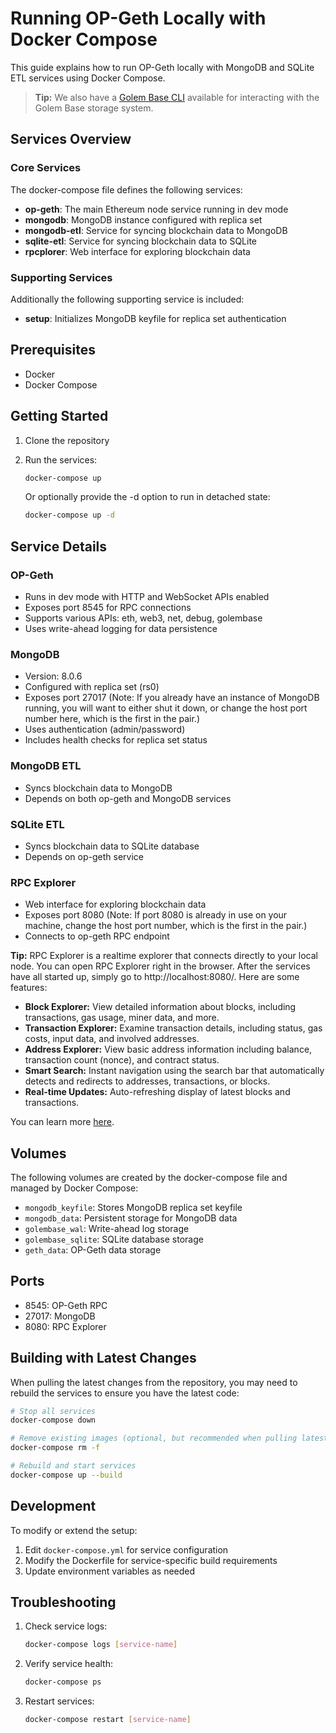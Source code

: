 # Running OP-Geth Locally with Docker Compose

This guide explains how to run OP-Geth locally with MongoDB and SQLite ETL services using Docker Compose.

> **Tip:** We also have a [Golem Base CLI](./cmd/golembase/README.md) available for interacting with the Golem Base storage system. 

## Services Overview

### Core Services

The docker-compose file defines the following services:

- **op-geth**: The main Ethereum node service running in dev mode
- **mongodb**: MongoDB instance configured with replica set
- **mongodb-etl**: Service for syncing blockchain data to MongoDB
- **sqlite-etl**: Service for syncing blockchain data to SQLite
- **rpcplorer**: Web interface for exploring blockchain data

### Supporting Services

Additionally the following supporting service is included:

- **setup**: Initializes MongoDB keyfile for replica set authentication

## Prerequisites

- Docker
- Docker Compose

## Getting Started

1. Clone the repository
2. Run the services:
   ```bash
   docker-compose up
   ```

   Or optionally provide the -d option to run in detached state:
   ```bash
   docker-compose up -d
   ```

## Service Details

### OP-Geth
- Runs in dev mode with HTTP and WebSocket APIs enabled
- Exposes port 8545 for RPC connections
- Supports various APIs: eth, web3, net, debug, golembase
- Uses write-ahead logging for data persistence

### MongoDB
- Version: 8.0.6
- Configured with replica set (rs0)
- Exposes port 27017 (Note: If you already have an instance of MongoDB running, you will want to either shut it down, or change the host port number here, which is the first in the pair.)
- Uses authentication (admin/password)
- Includes health checks for replica set status

### MongoDB ETL
- Syncs blockchain data to MongoDB
- Depends on both op-geth and MongoDB services

### SQLite ETL
- Syncs blockchain data to SQLite database
- Depends on op-geth service

### RPC Explorer
- Web interface for exploring blockchain data
- Exposes port 8080 (Note: If port 8080 is already in use on your machine, change the host port number, which is the first in the pair.)
- Connects to op-geth RPC endpoint

**Tip:** RPC Explorer is a realtime explorer that connects directly to your local node. You can open RPC Explorer right in the browser. After the services have all started up, simply go to http://localhost:8080/. Here are some features:

- **Block Explorer:** View detailed information about blocks, including transactions, gas usage, miner data, and more.
- **Transaction Explorer:** Examine transaction details, including status, gas costs, input data, and involved addresses.
- **Address Explorer:** View basic address information including balance, transaction count (nonce), and contract status.
- **Smart Search:** Instant navigation using the search bar that automatically detects and redirects to addresses, transactions, or blocks.
- **Real-time Updates:** Auto-refreshing display of latest blocks and transactions.

You can learn more [here](https://github.com/Golem-Base/rpcplorer).

## Volumes

The following volumes are created by the docker-compose file and managed by Docker Compose:
- `mongodb_keyfile`: Stores MongoDB replica set keyfile
- `mongodb_data`: Persistent storage for MongoDB data
- `golembase_wal`: Write-ahead log storage
- `golembase_sqlite`: SQLite database storage
- `geth_data`: OP-Geth data storage

## Ports

- 8545: OP-Geth RPC
- 27017: MongoDB
- 8080: RPC Explorer

## Building with Latest Changes

When pulling the latest changes from the repository, you may need to rebuild the services to ensure you have the latest code:

```bash
# Stop all services
docker-compose down

# Remove existing images (optional, but recommended when pulling latest changes)
docker-compose rm -f

# Rebuild and start services
docker-compose up --build
```

## Development

To modify or extend the setup:

1. Edit `docker-compose.yml` for service configuration
2. Modify the Dockerfile for service-specific build requirements
3. Update environment variables as needed

## Troubleshooting

1. Check service logs:
   ```bash
   docker-compose logs [service-name]
   ```

2. Verify service health:
   ```bash
   docker-compose ps
   ```

3. Restart services:
   ```bash
   docker-compose restart [service-name]
   ```
